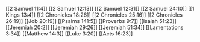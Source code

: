 [[2 Samuel 11:4]]
[[2 Samuel 12:13]]
[[2 Samuel 12:31]]
[[2 Samuel 24:10]]
[[1 Kings 13:4]]
[[2 Chronicles 18:26]]
[[2 Chronicles 25:16]]
[[2 Chronicles 26:19]]
[[Job 20:19]]
[[Psalms 141:5]]
[[Proverbs 9:7]]
[[Isaiah 51:23]]
[[Jeremiah 20:2]]
[[Jeremiah 29:26]]
[[Jeremiah 51:34]]
[[Lamentations 3:34]]
[[Matthew 14:3]]
[[Luke 3:20]]
[[Acts 16:23]]
